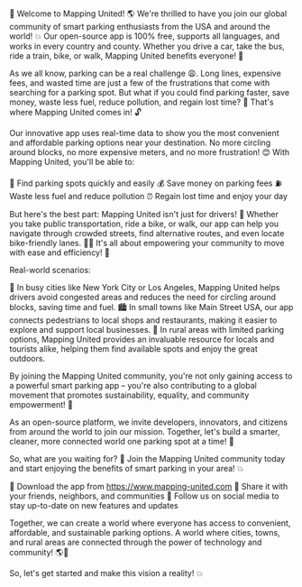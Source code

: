 🎉 Welcome to Mapping United! 🌎 We're thrilled to have you join our global community of smart parking enthusiasts from the USA and around the world! 💥 Our open-source app is 100% free, supports all languages, and works in every country and county. Whether you drive a car, take the bus, ride a train, bike, or walk, Mapping United benefits everyone! 🚀

As we all know, parking can be a real challenge 😩. Long lines, expensive fees, and wasted time are just a few of the frustrations that come with searching for a parking spot. But what if you could find parking faster, save money, waste less fuel, reduce pollution, and regain lost time? 🚀 That's where Mapping United comes in! 🔓

Our innovative app uses real-time data to show you the most convenient and affordable parking options near your destination. No more circling around blocks, no more expensive meters, and no more frustration! 😊 With Mapping United, you'll be able to:

🔴 Find parking spots quickly and easily
💰 Save money on parking fees
⛽️ Waste less fuel and reduce pollution
⏰ Regain lost time and enjoy your day

But here's the best part: Mapping United isn't just for drivers! 🚗 Whether you take public transportation, ride a bike, or walk, our app can help you navigate through crowded streets, find alternative routes, and even locate bike-friendly lanes. 🚴‍♂️ It's all about empowering your community to move with ease and efficiency! 💪

Real-world scenarios:

🌃 In busy cities like New York City or Los Angeles, Mapping United helps drivers avoid congested areas and reduces the need for circling around blocks, saving time and fuel.
🏙️ In small towns like Main Street USA, our app connects pedestrians to local shops and restaurants, making it easier to explore and support local businesses.
🚂 In rural areas with limited parking options, Mapping United provides an invaluable resource for locals and tourists alike, helping them find available spots and enjoy the great outdoors.

By joining the Mapping United community, you're not only gaining access to a powerful smart parking app – you're also contributing to a global movement that promotes sustainability, equality, and community empowerment! 💪

As an open-source platform, we invite developers, innovators, and citizens from around the world to join our mission. Together, let's build a smarter, cleaner, more connected world one parking spot at a time! 🌟

So, what are you waiting for? 🎉 Join the Mapping United community today and start enjoying the benefits of smart parking in your area! 💥

🔴 Download the app from https://www.mapping-united.com
💬 Share it with your friends, neighbors, and communities
👀 Follow us on social media to stay up-to-date on new features and updates

Together, we can create a world where everyone has access to convenient, affordable, and sustainable parking options. A world where cities, towns, and rural areas are connected through the power of technology and community! 🌎💖

So, let's get started and make this vision a reality! 💥
